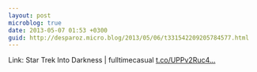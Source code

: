 ```yaml
---
layout: post
microblog: true
date: 2013-05-07 01:53 +0300
guid: http://desparoz.micro.blog/2013/05/06/t331542209205784577.html
---
```

Link: Star Trek Into Darkness | fulltimecasual [t.co/UPPv2Ruc4...](http://t.co/UPPv2Ruc4R)
